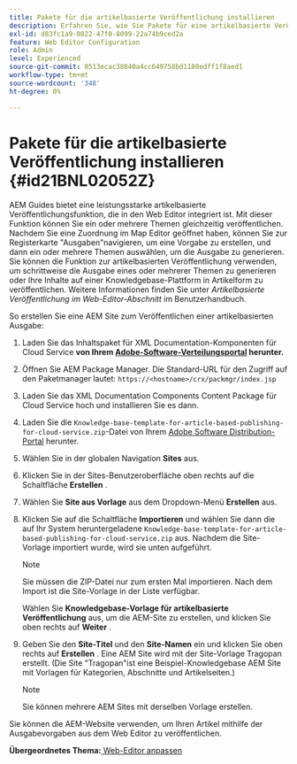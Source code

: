 ```yaml
---
title: Pakete für die artikelbasierte Veröffentlichung installieren
description: Erfahren Sie, wie Sie Pakete für eine artikelbasierte Veröffentlichung installieren.
exl-id: d83fc1a9-0822-47f0-8099-22a74b9ced2a
feature: Web Editor Configuration
role: Admin
level: Experienced
source-git-commit: 0513ecac38840a4cc649758bd1180edff1f8aed1
workflow-type: tm+mt
source-wordcount: '348'
ht-degree: 0%

---
```


# Pakete für die artikelbasierte Veröffentlichung installieren {#id21BNL02052Z}

AEM Guides bietet eine leistungsstarke artikelbasierte Veröffentlichungsfunktion, die in den Web Editor integriert ist. Mit dieser Funktion können Sie ein oder mehrere Themen gleichzeitig veröffentlichen. Nachdem Sie eine Zuordnung im Map Editor geöffnet haben, können Sie zur Registerkarte &quot;Ausgaben&quot;navigieren, um eine Vorgabe zu erstellen, und dann ein oder mehrere Themen auswählen, um die Ausgabe zu generieren. Sie können die Funktion zur artikelbasierten Veröffentlichung verwenden, um schrittweise die Ausgabe eines oder mehrerer Themen zu generieren oder Ihre Inhalte auf einer Knowledgebase-Plattform in Artikelform zu veröffentlichen. Weitere Informationen finden Sie unter *Artikelbasierte Veröffentlichung im Web-Editor-Abschnitt* im Benutzerhandbuch.

So erstellen Sie eine AEM Site zum Veröffentlichen einer artikelbasierten Ausgabe:

1. Laden Sie das Inhaltspaket für XML Documentation-Komponenten für Cloud Service **von Ihrem [Adobe-Software-Verteilungsportal](https://experience.adobe.com/#/downloads/content/software-distribution/en/general.html) herunter.**
1. Öffnen Sie AEM Package Manager. Die Standard-URL für den Zugriff auf den Paketmanager lautet: `https://<hostname>/crx/packmgr/index.jsp`
1. Laden Sie das XML Documentation Components Content Package für Cloud Service hoch und installieren Sie es dann.
1. Laden Sie die `Knowledge-base-template-for-article-based-publishing-for-cloud-service.zip`-Datei von Ihrem [Adobe Software Distribution-Portal](https://experience.adobe.com/#/downloads/content/software-distribution/en/general.html) herunter.
1. Wählen Sie in der globalen Navigation **Sites** aus.
1. Klicken Sie in der Sites-Benutzeroberfläche oben rechts auf die Schaltfläche **Erstellen** .
1. Wählen Sie **Site aus Vorlage** aus dem Dropdown-Menü **Erstellen** aus.
1. Klicken Sie auf die Schaltfläche **Importieren** und wählen Sie dann die auf Ihr System heruntergeladene `Knowledge-base-template-for-article-based-publishing-for-cloud-service.zip` aus. Nachdem die Site-Vorlage importiert wurde, wird sie unten aufgeführt.

   >[!NOTE]
   >
   > Sie müssen die ZIP-Datei nur zum ersten Mal importieren. Nach dem Import ist die Site-Vorlage in der Liste verfügbar.

   Wählen Sie **Knowledgebase-Vorlage für artikelbasierte Veröffentlichung** aus, um die AEM-Site zu erstellen, und klicken Sie oben rechts auf **Weiter** .

1. Geben Sie den **Site-Titel** und den **Site-Namen** ein und klicken Sie oben rechts auf **Erstellen** . Eine AEM Site wird mit der Site-Vorlage Tragopan erstellt. \(Die Site &quot;Tragopan&quot;ist eine Beispiel-Knowledgebase AEM Site mit Vorlagen für Kategorien, Abschnitte und Artikelseiten.\)

   >[!NOTE]
   >
   > Sie können mehrere AEM Sites mit derselben Vorlage erstellen.


Sie können die AEM-Website verwenden, um Ihren Artikel mithilfe der Ausgabevorgaben aus dem Web Editor zu veröffentlichen.

**Übergeordnetes Thema:**[ Web-Editor anpassen](conf-web-editor.md)
